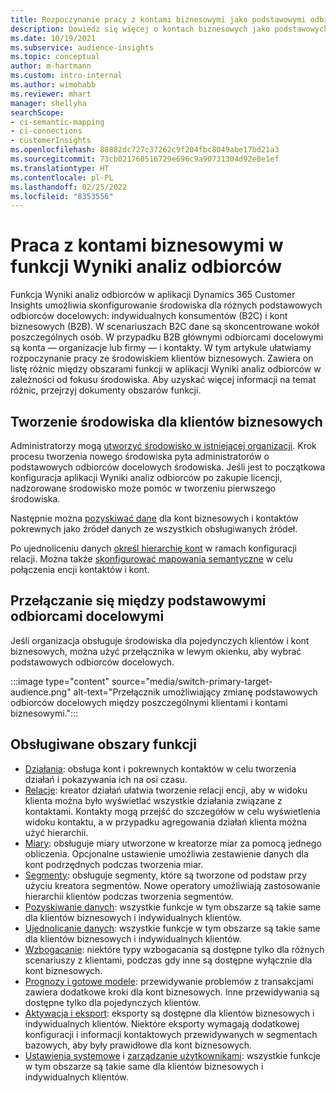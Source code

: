 ```yaml
---
title: Rozpoczynanie pracy z kontami biznesowymi jako podstawowymi odbiorcami docelowymi
description: Dowiedz się więcej o kontach biznesowych jako podstawowych odbiorcach docelowych w aplikacji Dynamics 365 Customer Insights.
ms.date: 10/19/2021
ms.subservice: audience-insights
ms.topic: conceptual
author: m-hartmann
ms.custom: intro-internal
ms.author: wimohabb
ms.reviewer: mhart
manager: shellyha
searchScope:
- ci-semantic-mapping
- ci-connections
- customerInsights
ms.openlocfilehash: 88882dc727c37262c9f204fbc8049abe17bd21a3
ms.sourcegitcommit: 73cb021760516729e696c9a90731304d92e0e1ef
ms.translationtype: HT
ms.contentlocale: pl-PL
ms.lasthandoff: 02/25/2022
ms.locfileid: "8353556"
---
```

# <a name="work-with-business-accounts-in-audience-insights"></a>Praca z kontami biznesowymi w funkcji Wyniki analiz odbiorców

Funkcja Wyniki analiz odbiorców w aplikacji Dynamics 365 Customer Insights umożliwia skonfigurowanie środowiska dla różnych podstawowych odbiorców docelowych: indywidualnych konsumentów (B2C) i kont biznesowych (B2B). W scenariuszach B2C dane są skoncentrowane wokół poszczególnych osób. W przypadku B2B głównymi odbiorcami docelowymi są konta — organizacje lub firmy — i kontakty. W tym artykule ułatwiamy rozpoczynanie pracy ze środowiskiem klientów biznesowych. Zawiera on listę różnic między obszarami funkcji w aplikacji Wyniki analiz odbiorców w zależności od fokusu środowiska. Aby uzyskać więcej informacji na temat różnic, przejrzyj dokumenty obszarów funkcji. 

## <a name="create-an-environment-for-business-accounts"></a>Tworzenie środowiska dla klientów biznesowych

Administratorzy mogą [utworzyć środowisko w istniejącej organizacji](create-environment.md). Krok procesu tworzenia nowego środowiska pyta administratorów o podstawowych odbiorców docelowych środowiska. Jeśli jest to początkowa konfiguracja aplikacji Wyniki analiz odbiorców po zakupie licencji, nadzorowane środowisko może pomóc w tworzeniu pierwszego środowiska.

Następnie można [pozyskiwać dane](data-sources.md) dla kont biznesowych i kontaktów pokrewnych jako źródeł danych ze wszystkich obsługiwanych źródeł.

Po ujednoliceniu danych [określ hierarchię kont](relationships.md#set-up-account-hierarchies) w ramach konfiguracji relacji. Można także [skonfigurować mapowania semantyczne](semantic-mappings.md) w celu połączenia encji kontaktów i kont. 

## <a name="switch-between-primary-target-audience"></a>Przełączanie się między podstawowymi odbiorcami docelowymi

Jeśli organizacja obsługuje środowiska dla pojedynczych klientów i kont biznesowych, można użyć przełącznika w lewym okienku, aby wybrać podstawowych odbiorców docelowych.

:::image type="content" source="media/switch-primary-target-audience.png" alt-text="Przełącznik umożliwiający zmianę podstawowych odbiorców docelowych między poszczególnymi klientami i kontami biznesowymi.":::

## <a name="supported-feature-areas"></a>Obsługiwane obszary funkcji

- [Działania](activities.md): obsługa kont i pokrewnych kontaktów w celu tworzenia działań i pokazywania ich na osi czasu.
- [Relacje](relationships.md): kreator działań ułatwia tworzenie relacji encji, aby w widoku klienta można było wyświetlać wszystkie działania związane z kontaktami. Kontakty mogą przejść do szczegółów w celu wyświetlenia widoku kontaktu, a w przypadku agregowania działań klienta można użyć hierarchii.
- [Miary](measures.md): obsługuje miary utworzone w kreatorze miar za pomocą jednego obliczenia. Opcjonalne ustawienie umożliwia zestawienie danych dla kont podrzędnych podczas tworzenia miar.
- [Segmenty](segments.md): obsługuje segmenty, które są tworzone od podstaw przy użyciu kreatora segmentów. Nowe operatory umożliwiają zastosowanie hierarchii klientów podczas tworzenia segmentów.
- [Pozyskiwanie danych](data-sources.md): wszystkie funkcje w tym obszarze są takie same dla klientów biznesowych i indywidualnych klientów.
- [Ujednolicanie danych](data-unification.md): wszystkie funkcje w tym obszarze są takie same dla klientów biznesowych i indywidualnych klientów.
- [Wzbogacanie](enrichment-hub.md): niektóre typy wzbogacania są dostępne tylko dla różnych scenariuszy z klientami, podczas gdy inne są dostępne wyłącznie dla kont biznesowych.
- [Prognozy i gotowe modele](predictions-overview.md): przewidywanie problemów z transakcjami zawiera dodatkowe kroki dla kont biznesowych. Inne przewidywania są dostępne tylko dla pojedynczych klientów.
- [Aktywacja i eksport](export-destinations.md): eksporty są dostępne dla klientów biznesowych i indywidualnych klientów. Niektóre eksporty wymagają dodatkowej konfiguracji i informacji kontaktowych przewidywanych w segmentach bazowych, aby były prawidłowe dla kont biznesowych.
- [Ustawienia systemowe](system.md) i [zarządzanie użytkownikami](permissions.md): wszystkie funkcje w tym obszarze są takie same dla klientów biznesowych i indywidualnych klientów.

